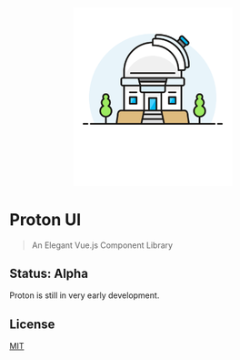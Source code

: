 <p align="center">
    <a href="https://proton.efelle.co" target="_blank">
        <img src="/docs/.vuepress/public/hero.png?raw=true" width="280" alt="logo">
    </a>
</p>

# Proton UI
> An Elegant Vue.js Component Library

## Status: Alpha
Proton is still in very early development.

## License
[MIT](/LICENSE)